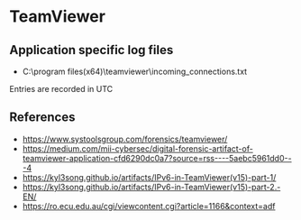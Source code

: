 # TeamViewer

## Application specific log files

* C:\program files(x64)\teamviewer\incoming_connections.txt

Entries are recorded in UTC



## References 

* https://www.systoolsgroup.com/forensics/teamviewer/
* https://medium.com/mii-cybersec/digital-forensic-artifact-of-teamviewer-application-cfd6290dc0a7?source=rss----5aebc5961dd0---4
* https://kyl3song.github.io/artifacts/IPv6-in-TeamViewer(v15)-part-1/
* https://kyl3song.github.io/artifacts/IPv6-in-TeamViewer(v15)-part-2.-EN/
* https://ro.ecu.edu.au/cgi/viewcontent.cgi?article=1166&context=adf
